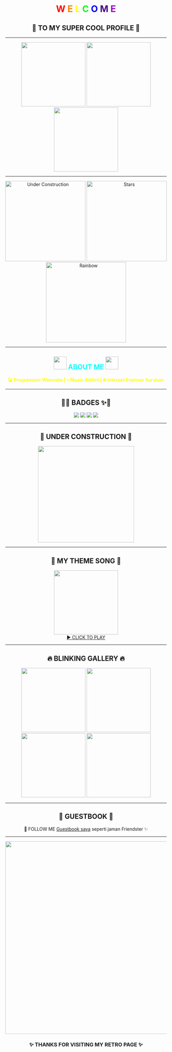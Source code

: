 
<h1 align="center">
  <span style="color:#ff0000">W</span>
  <span style="color:#ff7f00">E</span>
  <span style="color:#ffff00">L</span>
  <span style="color:#00ff00">C</span>
  <span style="color:#0000ff">O</span>
  <span style="color:#4b0082">M</span>
  <span style="color:#9400d3">E</span>
</h1>

<h2 align="center">
  🌈 TO MY SUPER COOL PROFILE 🌈
</h2>

---

<p align="center">
  <img src="https://media.giphy.com/media/l0MYt5jPR6QX5pnqM/giphy.gif" width="200" />
  <img src="https://media.giphy.com/media/26AHONQ79FdWZhAI0/giphy.gif" width="200" />
  <img src="https://media.giphy.com/media/xT0xeJpnrWC4XWblEk/giphy.gif" width="200" />
</p>

---



<p align="center">
  <img src="https://i.gifer.com/7VE.gif" width="250" alt="Under Construction">
  <img src="https://media.giphy.com/media/xT0xeJpnrWC4XWblEk/giphy.gif" width="250" alt="Stars">
  <img src="https://media.giphy.com/media/3ohzdYJK1wAdPWVk88/giphy.gif" width="250" alt="Rainbow">
</p>

---

<h2 align="center">
  <img src="https://media.giphy.com/media/ZbftmEwht0nD6/giphy.gif" width="40"> 
  <font color="cyan">ABOUT ME</font> 
  <img src="https://media.giphy.com/media/ZbftmEwht0nD6/giphy.gif" width="40">
</h2>

<p align="center">
  <b><font color="yellow">💻 Programmer Wannabe | 🎶 Music Addict | 🌐 Internet Explorer Survivor</font></b>
</p>

---

<h2 align="center">
  🌟✨ BADGES ✨🌟
</h2>

<p align="center">
  <img src="https://img.shields.io/badge/OS-Windows%2095-lightgrey?style=for-the-badge&logo=windows95">
  <img src="https://img.shields.io/badge/Browser-Internet%20Explorer-blue?style=for-the-badge&logo=internet-explorer">
  <img src="https://img.shields.io/badge/Chat-Yahoo!%20Messenger-purple?style=for-the-badge&logo=yahoo">
  <img src="https://img.shields.io/badge/Game-Counter%20Strike-green?style=for-the-badge&logo=steam">
</p>

---

<h2 align="center">🚧 UNDER CONSTRUCTION 🚧</h2>

<p align="center">
  <img src="https://c.tenor.com/Z8DgkFQmrAcAAAAj/under-construction.gif" width="300">
</p>

---

<h2 align="center">🎵 MY THEME SONG 🎵</h2>

<p align="center">
  <a href="https://youtu.be/dQw4w9WgXcQ" target="_blank">
    <img src="https://media.giphy.com/media/h8dYF0t5i0O12/giphy.gif" width="200"><br>
    ▶️ CLICK TO PLAY
  </a>
</p>

---

<h2 align="center">🔥 BLINKING GALLERY 🔥</h2>

<p align="center">
  <img src="https://media.giphy.com/media/l0Exk8EUzSLsrErEQ/giphy.gif" width="200">
  <img src="https://media.giphy.com/media/26ufdipQqU2lhNA4g/giphy.gif" width="200">
  <img src="https://media.giphy.com/media/l0HlOvJ7yaacpuSas/giphy.gif" width="200">
  <img src="https://media.giphy.com/media/xT0xeJpnrWC4XWblEk/giphy.gif" width="200">
</p>

---

<h2 align="center">📓 GUESTBOOK 📓</h2>

<p align="center">
  💬 FOLLOW ME <a href="https://github.com/USERNAME/USERNAME/issues">Guestbook saya</a> seperti jaman Friendster ✨
</p>

---

<p align="center">
  <img src="https://media.giphy.com/media/l0K4mbH5nvvDfxrnS/giphy.gif" width="600">
</p>

<h3 align="center">✨ THANKS FOR VISITING MY RETRO PAGE ✨</h3>
